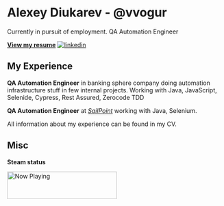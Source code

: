 # Alexey Diukarev - @vvogur

Currently in pursuit of employment. QA Automation Engineer

[**View my resume**](https://vvogur.github.io/CV/Oleksii_Diukarev_CV.pdf)
[![linkedin](https://img.shields.io/badge/-@alexey.diukarev-161616?style=flat-square&labelColor=161616&logo=LinkedIn&logoColor=white&color=161616)](https://linkedin.com/in/alexey-diukarev)  

## My Experience

**QA Automation Engineer** in banking sphere company doing automation infrastructure stuff in few internal projects. Working with Java, JavaScript, Selenide, Cypress, Rest Assured, Zerocode TDD

**QA Automation Engineer** at [_SailPoint_](https://www.sailpoint.com/) working with Java, Selenium.

All information about my experience can be found in my CV.

## Misc

**Steam status**

<img src="https://steam-status-img.vercel.app/currently-playing?username=vvogur" width="256" height="64"  alt="Now Playing">
